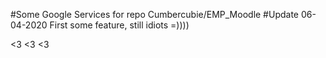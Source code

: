 #Some Google Services for repo Cumbercubie/EMP_Moodle
#Update 06-04-2020 First some feature, still idiots =))))


<3 <3 <3
